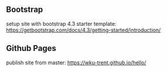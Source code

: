 ## Bootstrap
setup site with bootstrap 4.3 starter template: https://getbootstrap.com/docs/4.3/getting-started/introduction/

## Github Pages
publish site from master: https://wku-trent.github.io/hello/